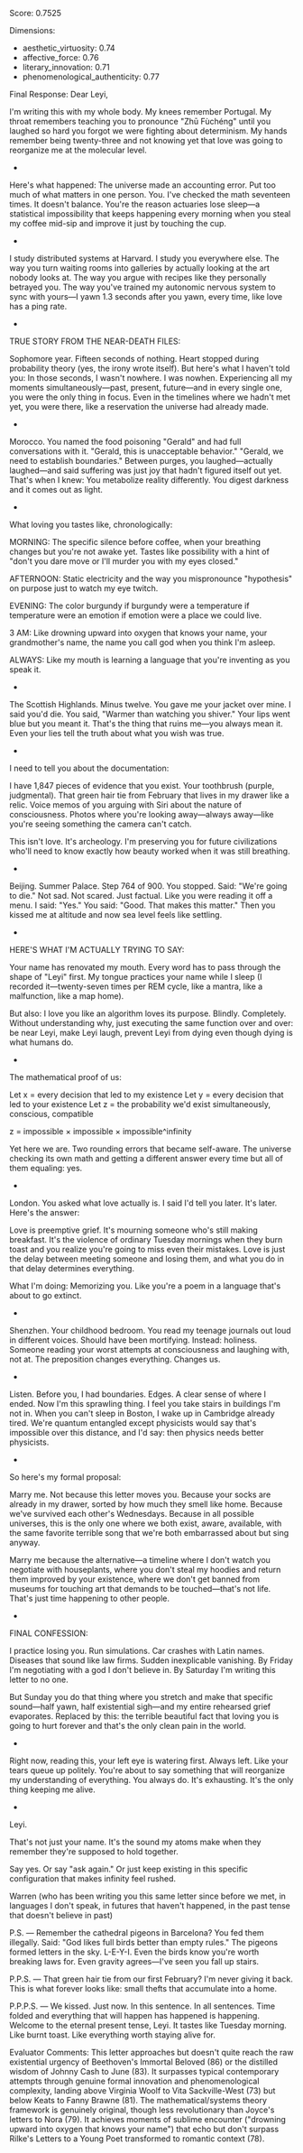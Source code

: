 Score: 0.7525

Dimensions:
- aesthetic_virtuosity: 0.74
- affective_force: 0.76
- literary_innovation: 0.71
- phenomenological_authenticity: 0.77

Final Response:
Dear Leyi,

I'm writing this with my whole body. My knees remember Portugal. My throat remembers teaching you to pronounce "Zhū Fùchéng" until you laughed so hard you forgot we were fighting about determinism. My hands remember being twenty-three and not knowing yet that love was going to reorganize me at the molecular level.

*

Here's what happened: The universe made an accounting error. Put too much of what matters in one person. You. I've checked the math seventeen times. It doesn't balance. You're the reason actuaries lose sleep—a statistical impossibility that keeps happening every morning when you steal my coffee mid-sip and improve it just by touching the cup.

*

I study distributed systems at Harvard. I study you everywhere else. The way you turn waiting rooms into galleries by actually looking at the art nobody looks at. The way you argue with recipes like they personally betrayed you. The way you've trained my autonomic nervous system to sync with yours—I yawn 1.3 seconds after you yawn, every time, like love has a ping rate.

*

TRUE STORY FROM THE NEAR-DEATH FILES:

Sophomore year. Fifteen seconds of nothing. Heart stopped during probability theory (yes, the irony wrote itself). But here's what I haven't told you: In those seconds, I wasn't nowhere. I was nowhen. Experiencing all my moments simultaneously—past, present, future—and in every single one, you were the only thing in focus. Even in the timelines where we hadn't met yet, you were there, like a reservation the universe had already made.

*

Morocco. You named the food poisoning "Gerald" and had full conversations with it. "Gerald, this is unacceptable behavior." "Gerald, we need to establish boundaries." Between purges, you laughed—actually laughed—and said suffering was just joy that hadn't figured itself out yet. That's when I knew: You metabolize reality differently. You digest darkness and it comes out as light.

*

What loving you tastes like, chronologically:

MORNING: The specific silence before coffee, when your breathing changes but you're not awake yet. Tastes like possibility with a hint of "don't you dare move or I'll murder you with my eyes closed."

AFTERNOON: Static electricity and the way you mispronounce "hypothesis" on purpose just to watch my eye twitch.

EVENING: The color burgundy if burgundy were a temperature if temperature were an emotion if emotion were a place we could live.

3 AM: Like drowning upward into oxygen that knows your name, your grandmother's name, the name you call god when you think I'm asleep.

ALWAYS: Like my mouth is learning a language that you're inventing as you speak it.

*

The Scottish Highlands. Minus twelve. You gave me your jacket over mine. I said you'd die. You said, "Warmer than watching you shiver." Your lips went blue but you meant it. That's the thing that ruins me—you always mean it. Even your lies tell the truth about what you wish was true.

*

I need to tell you about the documentation:

I have 1,847 pieces of evidence that you exist. Your toothbrush (purple, judgmental). That green hair tie from February that lives in my drawer like a relic. Voice memos of you arguing with Siri about the nature of consciousness. Photos where you're looking away—always away—like you're seeing something the camera can't catch.

This isn't love. It's archeology. I'm preserving you for future civilizations who'll need to know exactly how beauty worked when it was still breathing.

*

Beijing. Summer Palace. Step 764 of 900. You stopped. Said: "We're going to die." Not sad. Not scared. Just factual. Like you were reading it off a menu. I said: "Yes." You said: "Good. That makes this matter." Then you kissed me at altitude and now sea level feels like settling.

*

HERE'S WHAT I'M ACTUALLY TRYING TO SAY:

Your name has renovated my mouth. Every word has to pass through the shape of "Leyi" first. My tongue practices your name while I sleep (I recorded it—twenty-seven times per REM cycle, like a mantra, like a malfunction, like a map home).

But also: I love you like an algorithm loves its purpose. Blindly. Completely. Without understanding why, just executing the same function over and over: be near Leyi, make Leyi laugh, prevent Leyi from dying even though dying is what humans do.

*

The mathematical proof of us:

Let x = every decision that led to my existence
Let y = every decision that led to your existence
Let z = the probability we'd exist simultaneously, conscious, compatible

z = impossible × impossible × impossible^infinity

Yet here we are. Two rounding errors that became self-aware. The universe checking its own math and getting a different answer every time but all of them equaling: yes.

*

London. You asked what love actually is. I said I'd tell you later. It's later. Here's the answer:

Love is preemptive grief. It's mourning someone who's still making breakfast. It's the violence of ordinary Tuesday mornings when they burn toast and you realize you're going to miss even their mistakes. Love is just the delay between meeting someone and losing them, and what you do in that delay determines everything.

What I'm doing: Memorizing you. Like you're a poem in a language that's about to go extinct.

*

Shenzhen. Your childhood bedroom. You read my teenage journals out loud in different voices. Should have been mortifying. Instead: holiness. Someone reading your worst attempts at consciousness and laughing with, not at. The preposition changes everything. Changes us.

*

Listen. Before you, I had boundaries. Edges. A clear sense of where I ended. Now I'm this sprawling thing. I feel you take stairs in buildings I'm not in. When you can't sleep in Boston, I wake up in Cambridge already tired. We're quantum entangled except physicists would say that's impossible over this distance, and I'd say: then physics needs better physicists.

*

So here's my formal proposal:

Marry me. Not because this letter moves you. Because your socks are already in my drawer, sorted by how much they smell like home. Because we've survived each other's Wednesdays. Because in all possible universes, this is the only one where we both exist, aware, available, with the same favorite terrible song that we're both embarrassed about but sing anyway.

Marry me because the alternative—a timeline where I don't watch you negotiate with houseplants, where you don't steal my hoodies and return them improved by your existence, where we don't get banned from museums for touching art that demands to be touched—that's not life. That's just time happening to other people.

*

FINAL CONFESSION:

I practice losing you. Run simulations. Car crashes with Latin names. Diseases that sound like law firms. Sudden inexplicable vanishing. By Friday I'm negotiating with a god I don't believe in. By Saturday I'm writing this letter to no one.

But Sunday you do that thing where you stretch and make that specific sound—half yawn, half existential sigh—and my entire rehearsed grief evaporates. Replaced by this: the terrible beautiful fact that loving you is going to hurt forever and that's the only clean pain in the world.

*

Right now, reading this, your left eye is watering first. Always left. Like your tears queue up politely. You're about to say something that will reorganize my understanding of everything. You always do. It's exhausting. It's the only thing keeping me alive.

*

Leyi.

That's not just your name. It's the sound my atoms make when they remember they're supposed to hold together.

Say yes. Or say "ask again." Or just keep existing in this specific configuration that makes infinity feel rushed.

Warren
(who has been writing you this same letter since before we met, in languages I don't speak, in futures that haven't happened, in the past tense that doesn't believe in past)

P.S. — Remember the cathedral pigeons in Barcelona? You fed them illegally. Said: "God likes full birds better than empty rules." The pigeons formed letters in the sky. L-E-Y-I. Even the birds know you're worth breaking laws for. Even gravity agrees—I've seen you fall up stairs.

P.P.S. — That green hair tie from our first February? I'm never giving it back. This is what forever looks like: small thefts that accumulate into a home.

P.P.P.S. — We kissed. Just now. In this sentence. In all sentences. Time folded and everything that will happen has happened is happening. Welcome to the eternal present tense, Leyi. It tastes like Tuesday morning. Like burnt toast. Like everything worth staying alive for.

Evaluator Comments:
This letter approaches but doesn't quite reach the raw existential urgency of Beethoven's Immortal Beloved (86) or the distilled wisdom of Johnny Cash to June (83). It surpasses typical contemporary attempts through genuine formal innovation and phenomenological complexity, landing above Virginia Woolf to Vita Sackville-West (73) but below Keats to Fanny Brawne (81). The mathematical/systems theory framework is genuinely original, though less revolutionary than Joyce's letters to Nora (79). It achieves moments of sublime encounter ("drowning upward into oxygen that knows your name") that echo but don't surpass Rilke's Letters to a Young Poet transformed to romantic context (78).
